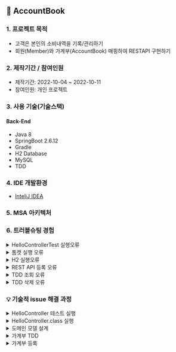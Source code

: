 ## 📌 AccountBook

### 1. 프로젝트 목적 
+ 고객은 본인의 소비내역을 기록/관리하기
+ 회원(Member)와 가계부(AccountBook) 매핑하여 RESTAPI 구현하기

### 2. 제작기간 / 참여인원
+ 제작기간: 2022-10-04 ~ 2022-10-11
+ 참여인원: 개인 프로젝트

### 3. 사용 기술(기술스택)
#### Back-End
+ Java 8
+ SpringBoot 2.6.12
+ Gradle
+ H2 Database
+ MySQL
+ TDD

### 4. IDE 개발환경
+ <a href="https://www.jetbrains.com/ko-kr/idea/">InteliJ IDEA </a>

### 5. MSA 아키텍처

### 6. 트러블슈팅 경험

<details>
<summary>HelloControllerTest 실행오류</summary>
<div markdown="1">

-java.lang.AssertionError: Response content 
 Expected :hello
 Actual   :Hello World
 
- 해결 원인: HelloController 메소드와 HelloControllerTest 메소드와 값이 일치하지 않아 발생
 
 #### 기존코드 
 ~~~
 HelloController.class
    
 @GetMapping("/hello")
 public String hello(){

   return "Hello World";
 }
 
 
 HelloControllerTest.class
 
 @Test
 public void hello() throws Exception{
 String hello = "hello";

  mvc.perform(get("/hello"))
              .andExpect(status().isOk())
              .andExpect(content().string(hello));
  }
 
 
 ~~~
 
 #### 개선코드
 ~~~
 HelloController.class
    
 @GetMapping("/hello")
 public String hello(){

   return "hello"; // 변경
 }
 
 
HelloControllerTest.class
 
 @Test
 public void hello() throws Exception{
 String hello = "hello";

  mvc.perform(get("/hello"))
              .andExpect(status().isOk())
              .andExpect(content().string(hello));
  }
 ~~~

</div>
</details> 

<details>
<summary>톰캣 실행 오류</summary>
<div markdown="1">

- Caused by: org.springframework.boot.web.server.WebServerException: Unable to start embedded Tomcat
- org.springframework.context.ApplicationContextException: Unable to start web server; nested exception is org.springframework.boot.web.server.WebServerException: Unable to start embedded Tomcat
 
- 해결 원인: runtimeOnly 'mysql:mysql-connector-java' 없어 발생
 
 #### build.gradle
 ~~~
 runtimeOnly 'mysql:mysql-connector-java' //추가하여 해결
 ~~~
</div>
</details> 

<details>
<summary>H2 실행오류</summary>
<div markdown="1">

- Error starting ApplicationContext. To display the conditions report re-run your application with 'debug' enabled.
- 해결 원인: application.properties MySQL 설정 안하여 오류 발생

#### 실행오류 개선 
#### application.properties
 ~~~
spring.datasource.driver-class-name=com.mysql.cj.jdbc.Driver
spring.datasource.url=jdbc:mysql://localhost:3306/account_book?serverTimezone=UTC

spring.datasource.username=root
spring.datasource.password=1234
 ~~~
</div>
</details> 

<details>
<summary>REST API 등록 오류</summary>
<div markdown="1">

- "error": "Unsupported Media Type"
- 해결원인: 기존에 controller 서버에서 @RestController 선언하였기 때문에 @Responseody return 반환으로 오류 발생

#### 기존코드
~~~
    @PostMapping(value = "/account/add")
    public AccountBook saveAccount(@ResponseBody AccountBook accountBook) { // @ResponseBody 어노테이션 오류  
        log.info("----- 등록 하기전 -------");
        return accountBookService.saveAccount(accountBook);
    }
~~~
+ @RestController 어노테이션 선언하였기 때문에 @ResponseBody 선언 오류가 발생합니다.

#### 개선코드
~~~
    @PostMapping(value = "/account/add")
    public AccountBook saveAccount(@ModelAttribute AccountBook accountBook) { // @ModelAttribute 변경
        log.info("----- 등록 하기전 -------");
        return accountBookService.saveAccount(accountBook);
    }
~~~
+ @ModelAttribute 어노테이션 선언하여 사용자가 요청값을 서버 매개변수에 보내서 파라미터로 받습니다.

</div>
</details>

<details>
<summary>TDD 조회 오류</summary>
<div markdown="1">
 
- error: unreported exception java.lang.Exception; must be caught or declared to be thrown
- 해결 원인: createAccountBook 메소드에 throws Exception 예외 처리하였기 때문에 오류발생;
 
 #### 기존 코드
 ~~~
    @Test
    @DisplayName("가계부 테스트 등록")
    public void createAccountBook()throws Exception{ //예외 처리 선언하여 발생
        int money = 15000;
        String memo = "테스트 등록";

        AccountBook book = new AccountBook();
        book.setMoney(15000);
        book.setMemo("테스트 등록");
        accountBookRepository.save(book);

        assertThat(book.getMoney()).isEqualTo(money);
        assertThat(book.getMemo()).isEqualTo(memo);
    }
 ~~~

 
 #### 개선 코드
 ~~~
    @Test
    @DisplayName("가계부 테스트 등록")
    public void createAccountBook(){ //예외 처리 지워 개선
        int money = 15000;
        String memo = "테스트 등록";

        AccountBook book = new AccountBook();
        book.setMoney(15000);
        book.setMemo("테스트 등록");
        accountBookRepository.save(book);

        assertThat(book.getMoney()).isEqualTo(money);
        assertThat(book.getMemo()).isEqualTo(memo);
    }
 ~~~
 
 <br>

 💡accountBookListTest 메소드 테스트 실행 후 오류없이 잘 해결되어 조회값이 잘 나올 수 있었습니다. 
 <br/><br/>
 <img src="https://user-images.githubusercontent.com/58936137/194743031-963f1fa1-0f87-42c7-b5be-03d244e21f3b.png" width="300px" height="100px">
 
</div>
</details> 
 
<details>
<summary>TDD 삭제 오류</summary>
<div markdown="1">

- org.springframework.beans.factory.UnsatisfiedDependencyException:
- 해결원인: @Autowired private MockMvc mockMvc; 사용하지 않고 선언하였기 때문에 오류발생 

 
<img src="https://user-images.githubusercontent.com/58936137/194743599-6af4af1a-308a-4b79-a626-0bf89532cf6a.png" width="600px" height="150px"> 
<br><br>
💡 @Autowired private MockMvc mockMvc; 코드 주석 후 테스트 실행하여 삭제가 잘 처리될 수 있었습니다. 
 
</div>
</details>


### 💡 기술적 issue 해결 과정
<details>
<summary>HelloController 테스트 실행</summary>
<div markdown="1">

 #### 1. controller 패키지 생성하기 <br>
 controller 패키지 생성 > HelloController.class 생성<br><br>
 <img src="https://user-images.githubusercontent.com/58936137/194320720-e025ded6-cdc2-46e4-8695-1dc4e750cd31.png" width="200px" height="50px">
 <br>
 
 #### 2. Create Test<br>
 Ctrl + Shift + T > Create New Test 클릭 > Create Test 설정 후 OK버튼 클릭 <br><br>
 <img src="https://user-images.githubusercontent.com/58936137/194322496-9fadcf62-01c9-4660-a35b-367ef7d6e6cf.png" width="350px" height="300px"> 
 <br>
 <img src="https://user-images.githubusercontent.com/58936137/194325201-df1e9e6c-b893-40ec-8a15-722e3994c7dc.png" width="300px" height="100px">
 
 #### 3. Test 코드 작성하기
 
 ##### HelloControllerTest.class
 ~~~
 package com.springboot.accountbook.controller;


import org.junit.Test;
import org.junit.runner.RunWith;
import org.springframework.beans.factory.annotation.Autowired;
import org.springframework.boot.test.autoconfigure.web.servlet.WebMvcTest;
import org.springframework.test.context.junit4.SpringRunner;
import org.springframework.test.web.servlet.MockMvc;
import static org.springframework.test.web.servlet.request.MockMvcRequestBuilders.get;
import static org.springframework.test.web.servlet.result.MockMvcResultMatchers.content;
import static org.springframework.test.web.servlet.result.MockMvcResultMatchers.status;

import static org.junit.jupiter.api.Assertions.*;

@RunWith(SpringRunner.class)
@WebMvcTest(controllers = HelloController.class)
public class HelloControllerTest {

    @Autowired
    private MockMvc mvc;

    @Test
    public void hello() throws Exception{
        String hello = "hello";

        mvc.perform(get("/hello"))
                .andExpect(status().isOk())
                .andExpect(content().string(hello));
    }

}
~~~
+ @RunWith(SpringRunner.class) 선언 후 테스트 코드 컴파일하여 실행합니다.
+ @WebMvcTest 어노테이션 선언 후 웹 MVC 기반으로 테스트 코드 실행합니다.
+ @Autowired 외부 객체 Bean 찿아 의존성 주입합니다.  
+ @Test 지정한 메소드 테스트 실행합니다. 

 <br>
 <img src="https://user-images.githubusercontent.com/58936137/194327470-35ce7e59-3d03-40df-839f-c333a52b6cb2.png" width="900px" height="150px">
 
 </div>
</details>

<details>
<summary>HelloController.class 실행</summary>
<div markdown="1">

 #### 1. HelloController 코드 작성
 
 ##### HelloController.class
 ~~~
 package com.springboot.accountbook.controller;

import org.springframework.web.bind.annotation.GetMapping;
import org.springframework.web.bind.annotation.RestController;

@RestController
public class HelloController {

    @GetMapping("/hello")
    public String hello(){

        return "hello";
    }
}

 ~~~
 + @RestController 어노테이션 선언 후 모든 메소드 JSON 기능을 주어 return 반환합니다.
 + @GetMapping() 지정한 주소 찿아 접근합니다.

 ##### 2. 크롬 View 화면
 
 <img src="https://user-images.githubusercontent.com/58936137/194329238-7691d770-a70c-4542-a84c-0b7edc18d00d.png" width="300px" height="300px">
 
</div>
</details>

<details>
<summary>도메인 모델 설계</summary>
<div markdown="1">

#### 1. Member, AccountBook Entity 생성하기

##### Member.class

~~~
package com.springboot.entity;

import lombok.Getter;
import lombok.Setter;

import javax.persistence.*;
import java.time.LocalDateTime;

@Entity
@Table(name = "member")
@Setter @Getter
public class Member {

    @Id
    @Column(name = "member_id")
    @GeneratedValue(strategy = GenerationType.AUTO)
    private Long id;

    @Column(unique = true)
    private String email;

    private String password;

    //private LocalDateTime memberData;


}
~~~
+ Lombok 라이브러리 통해서 @Getter, @Setter 이용합니다.
+ @Entity 어노테이션 선언하여 도메인 모델 생성합니다.
+ @Table(name="member") 테이블 이름 지정합니다. 
+ 컬럼값은 id, email, password 설정합니다.

##### AccountBook.class

~~~
package com.springboot.entity;

import lombok.Getter;
import lombok.Setter;

import javax.persistence.*;
import java.time.LocalDateTime;

@Entity
@Table(name = "account")
@Setter @Getter
public class AccountBook {

    @Id
    @Column(name = "account_book_id")
    @GeneratedValue(strategy = GenerationType.AUTO)
    private Long id;

    private int money;

    private String memo;

    //private LocalDateTime bookDate;

}

~~~
+ Lombok 라이브러리 통해서 @Getter, @Setter 이용합니다.
+ @Entity 어노테이션 선언하여 도메인 모델 생성합니다.
+ @Table(name="member") 테이블 이름 지정합니다. 
+ 컬럼값은 id, money, memo 설정합니다.

##### application.properties

~~~
spring.jpa.hibernate.ddl-auto=create // 추가
~~~
+ application.properties 설정하여 Run 실행 > console.log에서 Entity Table 생성되는 것을 확인할 수 있습니다.
<br>

<img src="https://user-images.githubusercontent.com/58936137/194365720-63465b82-14cf-41f2-8eb3-8e17c6ce442b.png" width="400px" height="500px">

</div>
</details>

<details>
<summary>가계부 TDD</summary>
<div markdown="1">


 #### 2. 테스트 코드 작성
 
 Ctrl + Shift + T > CreateTest 설정 후 OK버튼 클릭
 
 <img src="https://user-images.githubusercontent.com/58936137/194695632-dfd2bc82-c28b-4dd7-9397-d7533a3ef27a.png" width="300px" height="100px">
 
 #### 테스트 등록 구현하기
 ##### AccountBookServiceTest.class
 
 ~~~
 package com.springboot.service;

import com.springboot.entity.AccountBook;
import com.springboot.repository.AccountBookRepository;
import org.junit.jupiter.api.DisplayName;
import org.junit.jupiter.api.Test;
import org.springframework.beans.factory.annotation.Autowired;
import org.springframework.boot.test.context.SpringBootTest;
import org.springframework.test.context.TestPropertySource;

import static org.junit.jupiter.api.Assertions.*;

@SpringBootTest
@TestPropertySource(locations = "classpath:application.properties")
class AccountBookServiceTest {

    @Autowired
    AccountBookService accountBookService;

    @Autowired
    AccountBookRepository accountBookRepository;
    
    // 등록
    @Test
    @DisplayName("가계부 테스트 등록")
    public void createAccountBook(){
        AccountBook book = new AccountBook();
        book.setMoney(15000);
        book.setMemo("테스트 등록");
        accountBookRepository.save(book);
    }
 }
 ~~~
 + @SpringBooTest 통합테스트 설정하여 실행합니다.
 + @TestPropertySource 외부 환경설정 정보를 가지고 옵니다.
 + @Autowired 어노테이션 통해서 AccountBookRepository 의존성 주입을 합니다.
 + @Test 실행하여 JpaRepository save()메소드로 Entity 값을 저장합니다.
 
 <br>
 
 <img src="https://user-images.githubusercontent.com/58936137/194696260-0b817ef6-ae19-4f06-83eb-63cfb6f618e0.png" height="150px">
 
 #### 테스트 조회 구현하기
 ##### AccountBookServiceTest.class
 ~~~
     // 조회
    @Test
    @DisplayName("가계부 테스트 조회")
    public void accountBookListTest(){
        int money = 15000;
        String memo = "테스트 등록";

        this.createAccountBook();
        List<AccountBook> accountBooks = accountBookRepository.findAll();
        AccountBook list = accountBooks.get(0);

        assertThat(list.getMoney()).isEqualTo(money);
        assertThat(list.getMemo()).isEqualTo(memo);
    }
 ~~~
 + @Test 어노테이션 선언하여 메소드 지정하여 테스트 실행합니다.
 + 지역 변수 int money = 15000, String memo = "테스트 등록" 조회 값이랑 동일한지 확인하기위해서 선언하였습니다.
 + JpaRepository findAll() 메소드를 이용하여 조회 값 출력합니다.
 
 <br>
 
 <img src="https://user-images.githubusercontent.com/58936137/194744324-06ab4be1-4f5f-4e6c-b9f8-f958f8e50913.png"  height="150px">
 
 #### 테스트 상세조회 구현하기
 ##### AccountBookServiceTest.class
 ~~~
     //상세 조회
    @Test
    @DisplayName("가계부 상세 조회")
    public void AccountBookDetailTest(){
        this.createAccountBook();
        List<AccountBook> bookList = accountBookRepository.findAll();

        AccountBook accountBook = bookList.get(0);
        AccountBook list = accountBookRepository.findById(accountBook.getId())
                .orElseThrow(EntityNotFoundException::new);

        assertEquals(list.getId(), accountBook.getId());
        assertEquals(list.getMoney(), accountBook.getMoney());
        assertEquals(list.getMemo(), accountBook.getMemo());
    }
 ~~~
 + @Test 어노테이션 선언하여 메소드 지정하여 테스트 실행합니다.
 + JpaRepository findAll() 메소드 통해서 조회 값 전체 출력합니다.
 + findAll() 조회 출력 값에서 id 값을 findById() 메소드에 넣어 상세 조회 출력합니다.
 
 <img src="https://user-images.githubusercontent.com/58936137/194744428-ed3ca83f-9c82-4cd9-861b-9b5635eb4ba6.png" height="150px">
 
 
 </div>
</details>


<details>
<summary>가계부 등록</summary>
<div markdown="1">

 #### 1. Controller, Service, Repository 코드작성

 
 ##### AccountBookController.class
 
 ~~~
 package com.springboot.controller;


import com.springboot.entity.AccountBook;
import com.springboot.service.AccountBookService;
import lombok.extern.log4j.Log4j2;
import org.springframework.beans.factory.annotation.Autowired;
import org.springframework.web.bind.annotation.ModelAttribute;
import org.springframework.web.bind.annotation.PostMapping;
import org.springframework.web.bind.annotation.RestController;

@RestController
@Log4j2
public class AccountBookController {

    @Autowired
    AccountBookService accountBookService;

    // 가계부 등록
    @PostMapping(value = "/account/add")
    public AccountBook saveAccount(@ModelAttribute AccountBook accountBook) {
        // log.info("----- 등록 하기전 -------");
        return accountBookService.saveAccount(accountBook);
    }
}
 ~~~
 + @RestController 어노테이션 선언하여 모든메소드에게 json 기능을 주어 return 반환합니다.
 + @Log4j2 오류를 쉽게 찾기 위해서 log 기록을 남깁니다.
 + @Autowired AccountBookService 의존성을 주입을 합니다.
 + @PostMapping으로 서버 매개변수에 값을 보내어 Insert 합니다.
 
  
 ##### AccountBookService.class
 ~~~
 package com.springboot.service;


import com.springboot.entity.AccountBook;
import com.springboot.repository.AccountBookRepository;
import org.springframework.beans.factory.annotation.Autowired;
import org.springframework.stereotype.Service;
import org.springframework.transaction.annotation.Transactional;

@Service
@Transactional
public class AccountBookService {

    @Autowired
    AccountBookRepository accountBookRepository;

    public AccountBook saveAccount(AccountBook accountBook) {
        accountBookRepository.save(accountBook);

        return accountBook;
    }
}
 ~~~
 + @Service 비즈니스 로직을 하여 중간다리 역할을 담당합니다.
 + @Transactional 모든 메소드에게 commit과 Rollback 기능을 주어 선언합니다.
 + @Autowired AccountBookRepository 의존성 주입을 합니다.
 + saveAccount 메소드는 매개변수에 값을 받아 Insert 삽입을 수행합니다.
 
 ##### AccountBookRepository.class
 ~~~
 package com.springboot.repository;

import com.springboot.entity.AccountBook;
import org.springframework.data.jpa.repository.JpaRepository;

public interface AccountBookRepository extends JpaRepository<AccountBook, Long> {

}
 ~~~
 + JpaRepositoy 상속을 받아 CRUD 메소드를 재정의 받습니다.
 
 #### 2. Postman 실행
 
 <img src="https://user-images.githubusercontent.com/58936137/194698166-8215146c-9e46-45b5-8414-ae8ae18a9be6.png" width="600px" height="300px">
 
 + URL 쿼리스트링에 값을 넣어 POST형식으로 보냅니다.
 
 <img src="https://user-images.githubusercontent.com/58936137/194698305-05c64232-9149-43e3-bfb2-cf13bc2053a8.png" width="600px" height="300px">
 
 + Body > Pretty 에서 등록이 잘되는 것을 확인할 수 있습니다.
 
 
</div>
</details>


  


